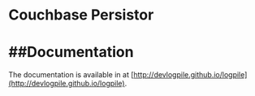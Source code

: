 # Couchbase Persistor


##Documentation
=======

The documentation is available in at [http://devlogpile.github.io/logpile](http://devlogpile.github.io/logpile).

